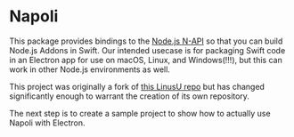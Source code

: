 # Napoli

This package provides bindings to the [Node.js N-API](https://nodejs.org/api/n-api.html) so that you can build Node.js Addons in Swift. Our intended usecase is for packaging Swift code in an Electron app for use on macOS, Linux, and Windows(!!!), but this can work in other Node.js environments as well.

This project was originally a fork of [this LinusU repo](https://github.com/LinusU/swift-napi-bindings) but has changed significantly enough to warrant the creation of its own repository.

The next step is to create a sample project to show how to actually use Napoli with Electron.

